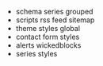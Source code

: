 - schema series grouped
- scripts rss feed sitemap
- theme styles global
- contact form styles
- alerts wickedblocks
- series styles
